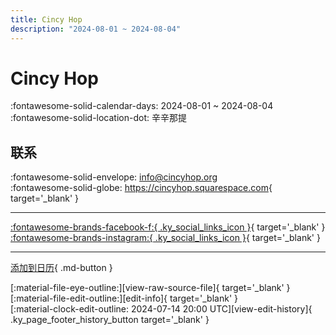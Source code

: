 ```yaml
---
title: Cincy Hop
description: "2024-08-01 ~ 2024-08-04"
---
```


# Cincy Hop 

:fontawesome-solid-calendar-days: 2024-08-01 ~ 2024-08-04  
:fontawesome-solid-location-dot: 辛辛那提  

## 联系

:fontawesome-solid-envelope: <info@cincyhop.org>  
:fontawesome-solid-globe: <https://cincyhop.squarespace.com>{ target='_blank' }  

---

 [:fontawesome-brands-facebook-f:{ .ky_social_links_icon }](https://www.facebook.com/cincyhopteam){ target='_blank' } [:fontawesome-brands-instagram:{ .ky_social_links_icon }](https://instagram.com/cincyhop){ target='_blank' }

---

[添加到日历](https://swing.news/ics/zh-Hans/2024/en_US/cincy-hop-2024.ics){ .md-button }

<div class="ky_page_footer" markdown>
<div class="ky_page_footer_trailing" markdown="span">
[:material-file-eye-outline:][view-raw-source-file]{ target='_blank' }
[:material-file-edit-outline:][edit-info]{ target='_blank' }
</div>
<div class="ky_page_footer_leading" markdown="span">
[:material-clock-edit-outline: 2024-07-14 20:00 UTC][view-edit-history]{ .ky_page_footer_history_button target='_blank' }
</div>
</div>

[view-raw-source-file]: https://github.com/swingdance/events/blob/main/2024/en_US/cincy-hop-2024.json "查看原始源文件"
[edit-info]: https://github.com/swingdance/events/issues/new?assignees=&labels=update+event&projects=&template=03-update_entity.yml&title=%5B2024%2Fen_US%5D%20Cincy%20Hop&region=en_US&year=2024&id=cincy-hop-2024&name=Cincy%20Hop&org_id= "编辑信息"

[view-edit-history]: https://github.com/swingdance/events/commits/main/2024/en_US/cincy-hop-2024.json "查看编辑历史"
